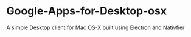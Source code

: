 # Google-Apps-for-Desktop-osx
A simple Desktop client for Mac OS-X built using Electron and Nativfier
